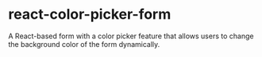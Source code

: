 # react-color-picker-form
A React-based form with a color picker feature that allows users to change the background color of the form dynamically.
